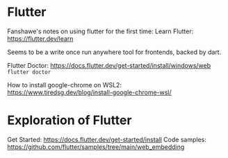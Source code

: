 
# Flutter
Fanshawe's notes on using flutter for the first time:
Learn Flutter: https://flutter.dev/learn

Seems to be a write once run anywhere tool for frontends, backed by dart.

Flutter Doctor: https://docs.flutter.dev/get-started/install/windows/web
`flutter doctor`

How to install google-chrome on WSL2: https://www.tiredsg.dev/blog/install-google-chrome-wsl/

# Exploration of Flutter

Get Started: https://docs.flutter.dev/get-started/install
Code samples: https://github.com/flutter/samples/tree/main/web_embedding

